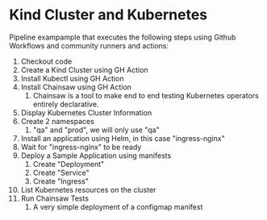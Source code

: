 # Kind Cluster and Kubernetes

Pipeline exampample that executes the following steps using Github Workflows and community runners and actions:

1. Checkout code
1. Create a Kind Cluster using GH Action
1. Install Kubectl using GH Action
1. Install Chainsaw using GH Action
    1. Chainsaw is a tool to make end to end testing Kubernetes operators entirely declarative.
1. Display Kubernetes Cluster Information
1. Create 2 namespaces
    1. "qa" and "prod", we will only use "qa"
1. Install an application using Helm, in this case "ingress-nginx"
1. Wait for "ingress-nginx" to be ready
1. Deploy a Sample Application using manifests
    1. Create "Deployment"
    1. Create "Service"
    2. Create "Ingress"
1. List Kubernetes resources on the cluster
1. Run Chainsaw Tests
    1. A very simple deployment of a configmap manifest